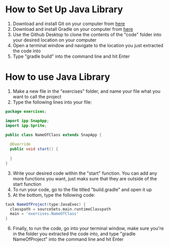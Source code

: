 # How to Set Up Java Library

1. Download and install Git on your computer from [here](https://docs.github.com/en/desktop/installing-and-configuring-github-desktop/installing-and-authenticating-to-github-desktop/installing-github-desktop)
2. Download and install Gradle on your computer from [here](https://gradle.org/install/)
3. Use the Github Desktop to clone the contents of the "code" folder into your desired location on your computer
4. Open a terminal window and navigate to the location you just extracted the code into
5. Type "gradle build" into the command line and hit Enter

# How to use Java Library

1. Make a new file in the "exercises" folder, and name your file what you want to call the project
2. Type the following lines into your file:

```java
package exercises;

import ipp.SnapApp;
import ipp.Sprite;

public class NameOfClass extends SnapApp {
  
  @Override
  public void start() {
  
  }
}
```

3. Write your desired code within the "start" function. You can add any more functions you want, just maks sure that they are outside of the start function
4. To run your code, go to the file titled "build.gradle" and open it up
5. At the bottom, type the following code:

```gradle
task NameOfProject(type:JavaExec) {
  classpath = sourceSets.main.runtimeClasspath
  main = 'exercises.NameOfClass'
}
```

6. Finally, to run the code, go into your terminal window, make sure you're in the folder you extracted the code into, and type "gradle NameOfProject" into the command line and hit Enter
